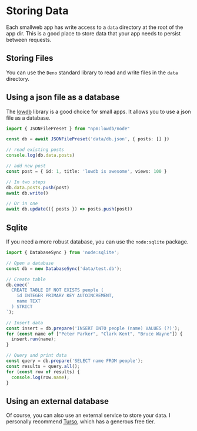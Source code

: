 # Storing Data

Each smallweb app has write access to a `data` directory at the root of the app dir. This is a good place to store data that your app needs to persist between requests.

## Storing Files

 You can use the `Deno` standard library to read and write files in the `data` directory.

## Using a json file as a database

The [lowdb](https://github.com/typicode/lowdb) library is a good choice for small apps. It allows you to use a json file as a database.

```ts
import { JSONFilePreset } from "npm:lowdb/node"

const db = await JSONFilePreset('data/db.json', { posts: [] })

// read existing posts
console.log(db.data.posts)

// add new post
const post = { id: 1, title: 'lowdb is awesome', views: 100 }

// In two steps
db.data.posts.push(post)
await db.write()

// Or in one
await db.update(({ posts }) => posts.push(post))
```

## Sqlite

If you need a more robust database, you can use the `node:sqlite` package.

```ts
import { DatabaseSync } from 'node:sqlite';

// Open a database
const db = new DatabaseSync('data/test.db');

// Create table
db.exec(`
  CREATE TABLE IF NOT EXISTS people (
    id INTEGER PRIMARY KEY AUTOINCREMENT,
    name TEXT
  ) STRICT
`);

// Insert data
const insert = db.prepare('INSERT INTO people (name) VALUES (?)');
for (const name of ["Peter Parker", "Clark Kent", "Bruce Wayne"]) {
  insert.run(name);
}

// Query and print data
const query = db.prepare('SELECT name FROM people');
const results = query.all();
for (const row of results) {
  console.log(row.name);
}
```

## Using an external database

Of course, you can also use an external service to store your data. I personally recommend [Turso](https://turso.tech/), which has a generous free tier.
